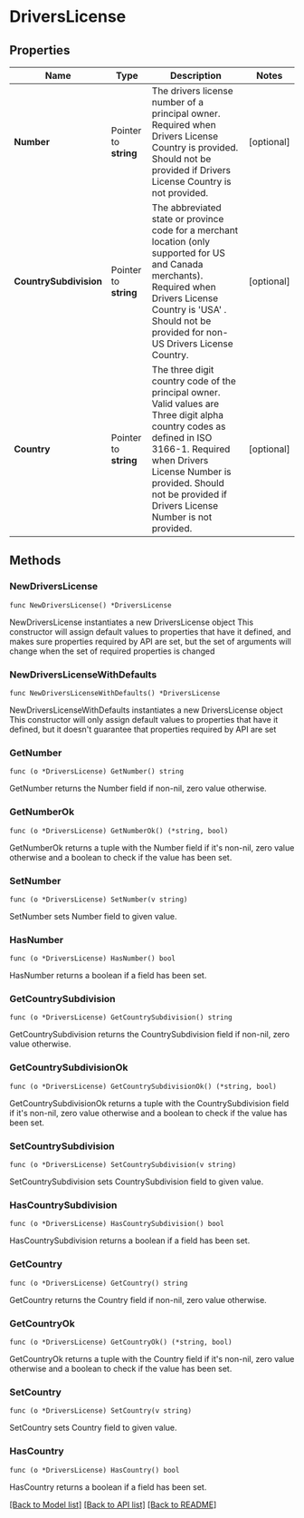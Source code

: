 # DriversLicense

## Properties

Name | Type | Description | Notes
------------ | ------------- | ------------- | -------------
**Number** | Pointer to **string** | The drivers license number of a principal owner. Required when Drivers License Country is provided. Should not be provided if Drivers License Country is not provided. | [optional] 
**CountrySubdivision** | Pointer to **string** | The abbreviated state or province code for a merchant location (only supported for US and Canada merchants).  Required when Drivers License Country is &#39;USA&#39; . Should not be provided for non-US Drivers License Country. | [optional] 
**Country** | Pointer to **string** | The three digit country code of the principal owner. Valid values are Three digit alpha country codes as defined in ISO 3166-1. Required when Drivers License Number is provided. Should not be provided if Drivers License Number is not provided. | [optional] 

## Methods

### NewDriversLicense

`func NewDriversLicense() *DriversLicense`

NewDriversLicense instantiates a new DriversLicense object
This constructor will assign default values to properties that have it defined,
and makes sure properties required by API are set, but the set of arguments
will change when the set of required properties is changed

### NewDriversLicenseWithDefaults

`func NewDriversLicenseWithDefaults() *DriversLicense`

NewDriversLicenseWithDefaults instantiates a new DriversLicense object
This constructor will only assign default values to properties that have it defined,
but it doesn't guarantee that properties required by API are set

### GetNumber

`func (o *DriversLicense) GetNumber() string`

GetNumber returns the Number field if non-nil, zero value otherwise.

### GetNumberOk

`func (o *DriversLicense) GetNumberOk() (*string, bool)`

GetNumberOk returns a tuple with the Number field if it's non-nil, zero value otherwise
and a boolean to check if the value has been set.

### SetNumber

`func (o *DriversLicense) SetNumber(v string)`

SetNumber sets Number field to given value.

### HasNumber

`func (o *DriversLicense) HasNumber() bool`

HasNumber returns a boolean if a field has been set.

### GetCountrySubdivision

`func (o *DriversLicense) GetCountrySubdivision() string`

GetCountrySubdivision returns the CountrySubdivision field if non-nil, zero value otherwise.

### GetCountrySubdivisionOk

`func (o *DriversLicense) GetCountrySubdivisionOk() (*string, bool)`

GetCountrySubdivisionOk returns a tuple with the CountrySubdivision field if it's non-nil, zero value otherwise
and a boolean to check if the value has been set.

### SetCountrySubdivision

`func (o *DriversLicense) SetCountrySubdivision(v string)`

SetCountrySubdivision sets CountrySubdivision field to given value.

### HasCountrySubdivision

`func (o *DriversLicense) HasCountrySubdivision() bool`

HasCountrySubdivision returns a boolean if a field has been set.

### GetCountry

`func (o *DriversLicense) GetCountry() string`

GetCountry returns the Country field if non-nil, zero value otherwise.

### GetCountryOk

`func (o *DriversLicense) GetCountryOk() (*string, bool)`

GetCountryOk returns a tuple with the Country field if it's non-nil, zero value otherwise
and a boolean to check if the value has been set.

### SetCountry

`func (o *DriversLicense) SetCountry(v string)`

SetCountry sets Country field to given value.

### HasCountry

`func (o *DriversLicense) HasCountry() bool`

HasCountry returns a boolean if a field has been set.


[[Back to Model list]](../README.md#documentation-for-models) [[Back to API list]](../README.md#documentation-for-api-endpoints) [[Back to README]](../README.md)


